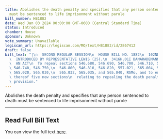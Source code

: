 ```yaml
---
title: Abolishes the death penalty and specifies that any person sentenced to death
  must be sentenced to life imprisonment without parole
bill_number: HB1882
date: Wed Jan 03 2024 00:00:00 GMT-0600 (Central Standard Time)
status: Introduced
chamber: House
sponsor: Unknown
vote_summary: Unavailable
legiscan_url: https://legiscan.com/MO/text/HB1882/id/2867412
draft: false
bill_text: "|\n  SECOND REGULAR SESSION\n  HOUSE BILL NO. 1882\n  102ND GENERAL ASSEMBLY\n\
  \  INTRODUCED BY REPRESENTATIVE LEWIS (25).\n  3416H.01I DANARADEMANMILLER,ChiefClerk\n\
  \  AN ACT\n  To repeal sections 546.680, 546.690, 546.700, 546.710, 546.720, 546.730,\
  \ 546.740, 546.750,\n  546.800, 546.810, 546.820, 557.021, 565.004, 565.005, 565.006,\
  \ 565.020, 565.030,\n  565.032, 565.035, and 565.040, RSMo, and to enact in lieu\
  \ thereof five new sections\n  relating to repealing the death penalty, with a penalty\
  \ provision."
---
```

Abolishes the death penalty and specifies that any person sentenced to death must be sentenced to life imprisonment without parole

---

## Read Full Bill Text

You can view the full text [here](https://legiscan.com/MO/text/HB1882/id/2867412).
